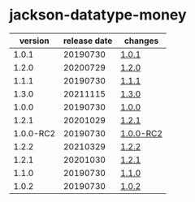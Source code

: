 # jackson-datatype-money	


|version|release date|changes|
|---|---|---|
|1.0.1|20190730|[1.0.1](./1.0.1-20190730.md)|
|1.2.0|20200729|[1.2.0](./1.2.0-20200729.md)|
|1.1.1|20190730|[1.1.1](./1.1.1-20190730.md)|
|1.3.0|20211115|[1.3.0](./1.3.0-20211115.md)|
|1.0.0|20190730|[1.0.0](./1.0.0-20190730.md)|
|1.2.1|20201029|[1.2.1](./1.2.1-20201029.md)|
|1.0.0-RC2|20190730|[1.0.0-RC2](./1.0.0-RC2-20190730.md)|
|1.2.2|20210329|[1.2.2](./1.2.2-20210329.md)|
|1.2.1|20201030|[1.2.1](./1.2.1-20201030.md)|
|1.1.0|20190730|[1.1.0](./1.1.0-20190730.md)|
|1.0.2|20190730|[1.0.2](./1.0.2-20190730.md)|
